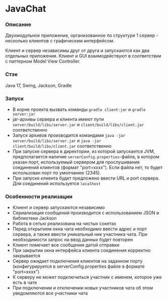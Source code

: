 # JavaChat

### Описание

Двухмодульное приложение, организованное по структуре 1 сервер - несколько клиентов с графическим интерфейсом.

Клиент и сервер независимы друг от друга и запускаются как два отдельных приложения. Клиент и GUI взаимодействуют в соответствии с паттерном Model View Controller.

### Стэк

Java 17, Swing, Jackson, Gradle

### Запуск

* В корне проекта вызвать команды ```gradle client:jar``` и ```gradle server:jar```
* jar-архивы сервера и клиента имеют пути ```server/build/libs/server.jar``` и ```client/build/libs/client.jar``` соответственно
* Запуск архивов производится командами ```java -jar server/build/libs/server.jar``` и ```java -jar client/build/libs/client.jar``` соответственно
* При запуске сервера в директории, из которой запускается JVM, предполагается наличие ```serverConfig.properties```-файла, в котором указан порт, используемый сервером для прослушивания соединений клиентов (формат "port=xxxx"). Если файла нет, то будет использован порт по умолчанию (2345).
* При запуске клиента будет предложено ввести URL и port сервера. Для соединений используется ```localhost```

### Особенности реализации

* Клиент и сервер запускаются независимо
* Сериализация сообщений производится с использованием JSON и библиотеки Jackson 
* Работа в сетью реализована на чистых сокетах
* Перед открытием окна чата необходимо ввести адрес и порт сервера, а также ввести уникальный ник участника чата. При необходимости запрос на ввод данных будет повторен
* Клиент помечает все сообщения датой отправки
* При закрытии окна интерфейса клиента соединения корректно закрывается
* Сервер ожидает подключения клиентов на заданном порту (конфигурируется в serverConfig.properties файле в формате "port=xxxx")
* К серверу не может подключиться участник с именем, которое уже есть в чате
* При подключении и отключении новых участников чата об этом уведомляются все участники чата






